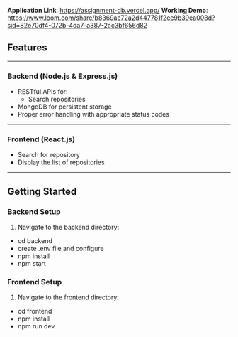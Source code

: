 <!-- A full-stack web application for managing a collection of books. Built with **Node.js**, **Express.js**, **MongoDB** for the backend, and **React.js** for the frontend. -->

**Application Link**: https://assignment-db.vercel.app/
**Working Demo**: https://www.loom.com/share/b8369ae72a2d447781f2ee9b39ea008d?sid=82e70df4-072b-4da7-a387-2ac3bf656d82

## Features

---

### Backend (Node.js & Express.js)

- RESTful APIs for:
  - Search repositories
- MongoDB for persistent storage
- Proper error handling with appropriate status codes

---

###  Frontend (React.js)

- Search for repository
- Display the list of repositories

---

##  Getting Started

###  Backend Setup

1. Navigate to the backend directory:
- cd backend
- create .env file and configure
- npm install
- npm start

###  Frontend Setup

1. Navigate to the frontend directory:
- cd frontend
- npm install
- npm run dev
